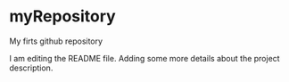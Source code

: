 # myRepository
My firts github repository

I am editing the README file. Adding some more details about the project description.
